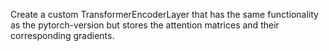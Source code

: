 Create a custom TransformerEncoderLayer that has the same functionality as the pytorch-version but stores the attention matrices and their corresponding gradients.